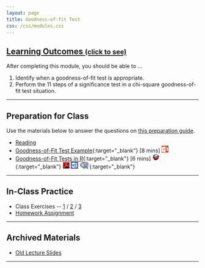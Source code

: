 ```yaml
---
layout: page
title: Goodness-of-fit Test
css: /css/modules.css
---
```


<div class="panel-group-ILOs">
  <div class="panel panel-default">
    <div class="panel-heading">
      <h2 class="panel-title">
        <a data-toggle="collapse" href="#ILOs">Learning Outcomes <small>(click to see)</small></a>
      </h2>
    </div>
    <div id="ILOs" class="panel-collapse collapse">
      <div class="panel-body">

<p>After completing this module, you should be able to ...</p>

<ol>
  <li>Identify when a goodness-of-fit test is appropriate.</li>
  <li>Perform the 11 steps of a significance test in a chi-square goodness-of-fit test situation.</li>
</ol>
      </div>
    </div>
  </div>
</div>

----

## Preparation for Class

Use the materials below to answer the questions on [this preparation guide](GOFTest_Prep).

* [Reading](../book/19_IntroStats.pdf)
* [Goodness-of-Fit Test Example](https://vimeo.com/user45324800/goftest-ex1){:target="_blank"} [8 mins] [![PowerPoint](../img/ppt.png)](GOFTest_PPT.pptx)
* [Goodness-of-Fit Tests in R](https://vimeo.com/user45324800/rgoftest){:target="_blank"} [6 mins] [![Web](../img/web.png)](GOFTest_RHO.html){:target="_blank"}  [![PDF](../img/pdf.png)](GOFTest_RHO.pdf) [![MSWord](../img/word.png)](GOFTest_RHO.docx)  [![R](../img/Rlogo.png)](GOFTest_RHO.R){:target="_blank"}

----

## In-Class Practice

* Class Exercises -- [1](GOFTest_CE1) / [2](GOFTest_CE2) / [3](GOFTest_CE3)
* [Homework Assignment](GOFTest_HW)

----

## Archived Materials

* [Old Lecture Slides](GOFTest_PPT_old.pptx)

----
